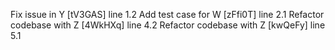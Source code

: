 Fix issue in Y [tV3GAS] line 1.2
Add test case for W [zFfi0T] line 2.1
Refactor codebase with Z [4WkHXq] line 4.2
Refactor codebase with Z [kwQeFy] line 5.1
